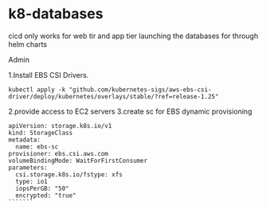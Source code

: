 # k8-databases
cicd only works for web tir and app tier launching the databases for through helm charts



Admin

1.Install EBS CSI Drivers.

`````
kubectl apply -k "github.com/kubernetes-sigs/aws-ebs-csi-driver/deploy/kubernetes/overlays/stable/?ref=release-1.25"
``````

2.provide access to EC2 servers
3.create sc for EBS dynamic provisioning

`````````
apiVersion: storage.k8s.io/v1
kind: StorageClass
metadata:
  name: ebs-sc
provisioner: ebs.csi.aws.com
volumeBindingMode: WaitForFirstConsumer
parameters:
  csi.storage.k8s.io/fstype: xfs
  type: io1
  iopsPerGB: "50"
  encrypted: "true"
```````
